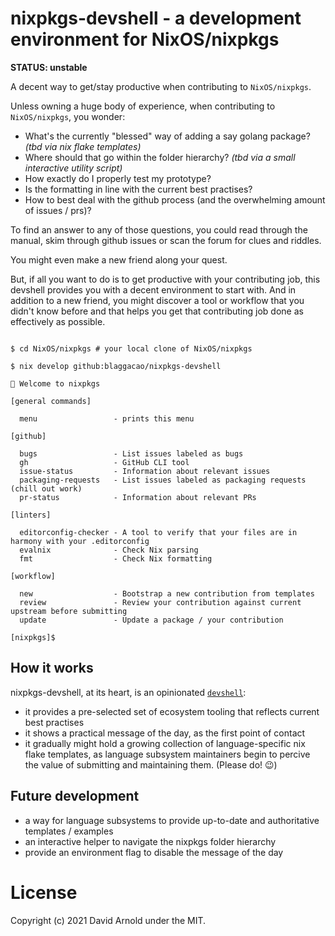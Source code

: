 # nixpkgs-devshell - a development environment for NixOS/nixpkgs

**STATUS: unstable**

A decent way to get/stay productive when contributing to `NixOS/nixpkgs`.

Unless owning a huge body of experience, when contributing to `NixOS/nixpkgs`,
you wonder:

- What's the currently "blessed" way of adding a say golang package? _(tbd via nix flake templates)_
- Where should that go within the folder hierarchy? _(tbd via a small interactive utility script)_
- How exactly do I properly test my prototype?
- Is the formatting in line with the current best practises?
- How to best deal with the github process (and the overwhelming amount of issues / prs)?


To find an answer to any of those questions, you could read through the manual,
skim through github issues or scan the forum for clues and riddles.

You might even make a new friend along your quest.

But, if all you want to do is to get productive with your contributing job,
this devshell provides you with a decent environment to start with.
And in addition to a new friend, you might discover a tool or workflow
that you didn't know before and that helps you get that contributing job 
done as effectively as possible.

```console

$ cd NixOS/nixpkgs # your local clone of NixOS/nixpkgs

$ nix develop github:blaggacao/nixpkgs-devshell

🔨 Welcome to nixpkgs

[general commands]

  menu                 - prints this menu

[github]

  bugs                 - List issues labeled as bugs
  gh                   - GitHub CLI tool
  issue-status         - Information about relevant issues
  packaging-requests   - List issues labeled as packaging requests (chill out work)
  pr-status            - Information about relevant PRs

[linters]

  editorconfig-checker - A tool to verify that your files are in harmony with your .editorconfig
  evalnix              - Check Nix parsing
  fmt                  - Check Nix formatting

[workflow]

  new                  - Bootstrap a new contribution from templates
  review               - Review your contribution against current upstream before submitting
  update               - Update a package / your contribution

[nixpkgs]$
```

## How it works

nixpkgs-devshell, at its heart, is an opinionated [`devshell`](https://github.com/numtide/devshell):
* it provides a pre-selected set of ecosystem tooling that reflects current best practises
* it shows a practical message of the day, as the first point of contact
* it gradually might hold a growing collection of language-specific nix flake templates, as 
  language subsystem maintainers begin to percive the value of submitting and maintaining them. (Please do! :wink:)

## Future development

- a way for language subsystems to provide up-to-date and authoritative templates / examples
- an interactive helper to navigate the nixpkgs folder hierarchy
- provide an environment flag to disable the message of the day

# License

Copyright (c) 2021 David Arnold under the MIT.

